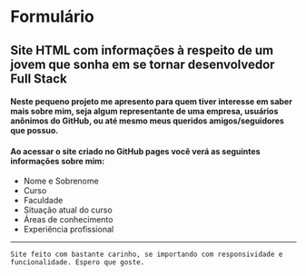 # Formulário
## Site HTML com informações à respeito de um jovem que sonha em se tornar desenvolvedor Full Stack

#### Neste pequeno projeto me apresento para quem tiver interesse em saber mais sobre mim, seja algum representante de uma empresa, usuários anônimos do GitHub, ou até mesmo meus queridos amigos/seguidores que possuo.
#### Ao acessar o site criado no GitHub pages você verá as seguintes informações sobre mim:
* Nome e Sobrenome
* Curso
* Faculdade
* Situação atual do curso
* Áreas de conhecimento
* Experiência profissional
------------



  `Site feito com bastante carinho, se importando com responsividade e funcionalidade. Espero que goste.` 

